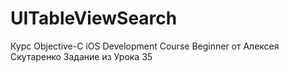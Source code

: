 # UITableViewSearch
Курс Objective-C iOS Development Course Beginner от Алексея Скутаренко Задание из Урока 35
